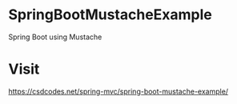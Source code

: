 # SpringBootMustacheExample
Spring Boot using Mustache 
# Visit
https://csdcodes.net/spring-mvc/spring-boot-mustache-example/

